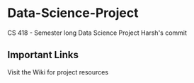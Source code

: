 # Data-Science-Project
CS 418 - Semester long Data Science Project
Harsh's commit

## Important Links
Visit the Wiki for project resources
